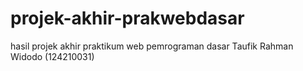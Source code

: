 # projek-akhir-prakwebdasar
hasil projek akhir praktikum web pemrograman dasar
Taufik Rahman Widodo (124210031)
